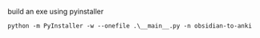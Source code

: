 build an exe using pyinstaller
```
python -m PyInstaller -w --onefile .\__main__.py -n obsidian-to-anki
```